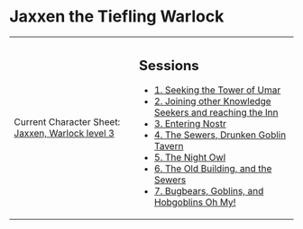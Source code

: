# Jaxxen the Tiefling Warlock

<table width="100%" cellpadding="0" cellspacing="5"><tr>
<td>
  <p>Current Character Sheet: <a href="5e_Jaxxen_Tiefling_Warlock_7.pdf">Jaxxen, Warlock level 3</a></p>
</td>
<td>
  <h2>Sessions</h2>
  <ul>
    <li><a href="session_01.md">1. Seeking the Tower of Umar</a></li>
    <li><a href="session_02.md">2. Joining other Knowledge Seekers and reaching the Inn</a></li>
    <li><a href="session_03.md">3. Entering Nostr</a></li>
    <li><a href="session_04.md">4. The Sewers, Drunken Goblin Tavern</a></li>
    <li><a href="session_05.md">5. The Night Owl</a></li>
    <li><a href="session_06.md">6. The Old Building, and the Sewers</a></li>
    <li><a href="session_07.md">7. Bugbears, Goblins, and Hobgoblins Oh My!</a></li>
  </ul>
</td>
</tr>
</table>
